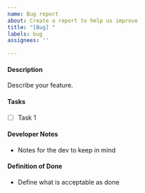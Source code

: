 ```yaml
---
name: Bug report
about: Create a report to help us improve
title: "[Bug] "
labels: bug
assignees: ''

---
```


#### Description

Describe your feature.

#### Tasks

- [ ] Task 1

#### Developer Notes

- Notes for the dev to keep in mind

#### Definition of Done

- Define what is acceptable as done
